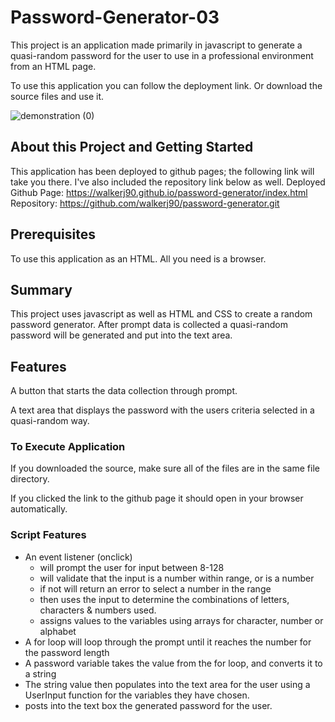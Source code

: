  # Password-Generator-03

 This project is an application made primarily in javascript to generate a quasi-random password for the user to use in a professional environment from an HTML page.

 To use this application you can follow the deployment link. Or download the source files and use it.
 
 ![demonstration (0)](https://user-images.githubusercontent.com/72112742/104688994-9e9c1d80-56b6-11eb-9db2-8ee8f3759b99.gif)

 ## About this Project and Getting Started
 This application has been deployed to github pages; the following link will take you there. I've also included the repository link below as well.
 Deployed Github Page: https://walkerj90.github.io/password-generator/index.html
 Repository: https://github.com/walkerj90/password-generator.git

 ## Prerequisites
 To use this application as an HTML. All you need is a browser.

 ## Summary 
 This project uses javascript as well as HTML and CSS to create a random password generator. After prompt data is collected a quasi-random password will be generated and put into the text area.

 ## Features
 A button that starts the data collection through prompt.

 A text area that displays the password with the users criteria selected in a quasi-random way.

 ### To Execute Application
If you downloaded the source, make sure all of the files are in the same file directory.

If you clicked the link to the github page it should open in your browser automatically.

### Script Features
* An event listener (onclick)
    * will prompt the user for input between 8-128
    * will validate that the input is a number within range, or is a number
    * if not will return an error to select a number in the range
    * then uses the input to determine the combinations of letters, characters & numbers 
      used.
    * assigns values to the variables using arrays for character, number or alphabet
* A for loop will loop through the prompt until it reaches the number for the password length  
* A password variable takes the value from the for loop, and converts it to a string 
* The string value then populates into the text area for the user using a UserInput function for the variables they have chosen.
* posts into the text box the generated password for the user.
